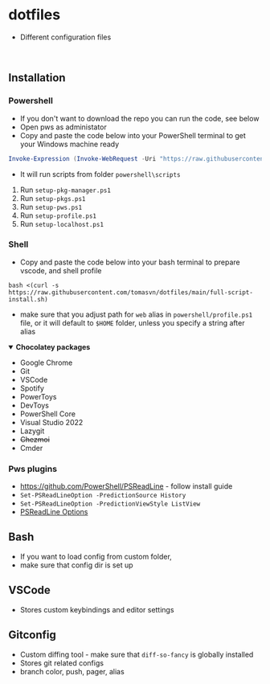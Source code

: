 # dotfiles

- Different configuration files

<br />

## Installation

### Powershell

- If you don't want to download the repo you can run the code, see below
- Open pws as administator
- Copy and paste the code below into your PowerShell terminal to get your Windows machine ready

```powershell
Invoke-Expression (Invoke-WebRequest -Uri "https://raw.githubusercontent.com/tomasvn/dotfiles/main/full-script-install.ps1").Content
```
- It will run scripts from folder `powershell\scripts`
1. Run `setup-pkg-manager.ps1`
2. Run `setup-pkgs.ps1`
3. Run `setup-pws.ps1`
4. Run `setup-profile.ps1`
5. Run `setup-localhost.ps1`

### Shell

- Copy and paste the code below into your bash terminal to prepare vscode, and shell profile
```shell
bash <(curl -s https://raw.githubusercontent.com/tomasvn/dotfiles/main/full-script-install.sh)
```
- make sure that you adjust path for `web` alias in `powershell/profile.ps1` file, or it will default to `$HOME` folder, unless you specify a string after alias

<details open>
<summary><strong>Chocolatey packages</strong></summary>

* Google Chrome
* Git
* VSCode
* Spotify
* PowerToys
* DevToys
* PowerShell Core
* Visual Studio 2022
* Lazygit
* ~~Chezmoi~~
* Cmder

</details>

### Pws plugins
- https://github.com/PowerShell/PSReadLine - follow install guide
- `Set-PSReadLineOption -PredictionSource History`
- `Set-PSReadLineOption -PredictionViewStyle ListView`
- [PSReadLine Options](https://learn.microsoft.com/en-us/powershell/module/psreadline/get-psreadlineoption?view=powershell-7.4)

## Bash

- If you want to load config from custom folder,
- make sure that config dir is set up

## VSCode

- Stores custom keybindings and editor settings

## Gitconfig

- Custom diffing tool - make sure that `diff-so-fancy` is globally installed
- Stores git related configs
- branch color, push, pager, alias
